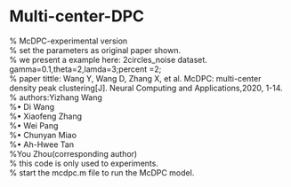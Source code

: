 # Multi-center-DPC<br>
% McDPC-experimental version<br>
% set the parameters as original paper shown.<br>
% we present a example here: 2circles_noise dataset. gamma=0.1,theta=2,lamda=3;percent  =2;<br>
% paper tittle: Wang Y, Wang D, Zhang X, et al. McDPC: multi-center density peak clustering[J]. Neural Computing and Applications,2020, 1-14.<br>
% authors:Yizhang Wang<br>
%• Di Wang<br>
%• Xiaofeng Zhang<br>
%• Wei Pang<br>
%• Chunyan Miao<br>
%• Ah-Hwee Tan<br>
%You Zhou(corresponding author)<br>
% this code is only used to experiments.<br>
% start the mcdpc.m file to run the McDPC model.
